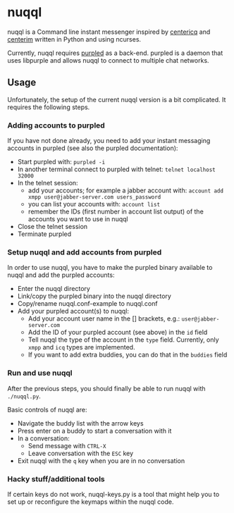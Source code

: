 # nuqql

nuqql is a Command line instant messenger inspired by
[centericq](http://thekonst.net/centericq/) and
[centerim](http://www.centerim.org) written in Python and using ncurses.

Currently, nuqql requires [purpled](https://github.com/hwipl/purpled) as a
back-end. purpled is a daemon that uses libpurple and allows nuqql to connect
to multiple chat networks.

## Usage

Unfortunately, the setup of the current nuqql version is a bit complicated. It
requires the following steps.

### Adding accounts to purpled

If you have not done already, you need to add your instant messaging accounts
in purpled (see also the purpled documentation):

* Start purpled with: `purpled -i`
* In another terminal connect to purpled with telnet: `telnet localhost 32000`
* In the telnet session:
  * add your accounts; for example a jabber account with: `account add xmpp
    user@jabber-server.com users_password`
  * you can list your accounts with: `account list`
  * remember the IDs (first number in account list output) of the accounts you
    want to use in nuqql
* Close the telnet session
* Terminate purpled

### Setup nuqql and add accounts from purpled

In order to use nuqql, you have to make the purpled binary available to nuqql
and add the purpled accounts:

* Enter the nuqql directory
* Link/copy the purpled binary into the nuqql directory
* Copy/rename nuqql.conf-example to nuqql.conf
* Add your purpled account(s) to nuqql:
  * Add your account user name in the [] brackets, e.g.:
    `user@jabber-server.com`
  * Add the ID of your purpled account (see above) in the `id` field
  * Tell nuqql the type of the account in the `type` field. Currently, only
    `xmpp` and `icq` types are implemented.
  * If you want to add extra buddies, you can do that in the `buddies` field

### Run and use nuqql

After the previous steps, you should finally be able to run nuqql with
`./nuqql.py`.

Basic controls of nuqql are:
* Navigate the buddy list with the arrow keys
* Press enter on a buddy to start a conversation with it
* In a conversation:
  * Send message with `CTRL-X`
  * Leave conversation with the `ESC` key
* Exit nuqql with the `q` key when you are in no conversation

### Hacky stuff/additional tools

If certain keys do not work, nuqql-keys.py is a tool that might help you to set
up or reconfigure the keymaps within the nuqql code.
